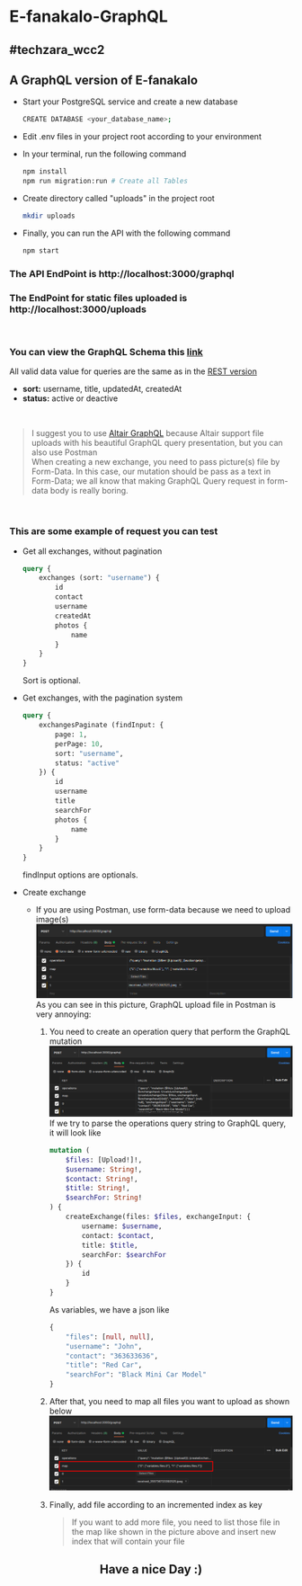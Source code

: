 # E-fanakalo-GraphQL

## #techzara_wcc2

## A GraphQL version of E-fanakalo

* Start your PostgreSQL service and create a new database 
    ```bash
    CREATE DATABASE <your_database_name>;
    ```

* Edit .env files in your project root according to your environment
    
* In your terminal, run the following command
    ```bash
    npm install
    npm run migration:run # Create all Tables
    ```
* Create directory called "uploads" in the project root
    ```bash
    mkdir uploads
    ```

* Finally, you can run the API with the following command
    ```bash
    npm start
    ```

### The API EndPoint is http://localhost:3000/graphql
### The EndPoint for static files uploaded is http://localhost:3000/uploads

<br>

### You can view the GraphQL Schema this [link](src/schema.gql)

All valid data value for queries are the same as in the [REST version](https://github.com/Fuji-Noobie-Ghost/e-fanakalo)

* <b>sort:</b> username, title, updatedAt, createdAt
* <b>status:</b> active or deactive

<br>

> I suggest you to use [Altair GraphQL](https://altairgraphql.dev) because Altair support file uploads with his beautiful GraphQL query presentation, but you can also use Postman<br>When creating a new exchange, you need to pass picture(s) file by Form-Data. In this case, our mutation should be pass as a text in Form-Data; we all know that making GraphQL Query request in form-data body is really boring.
<br>

### This are some example of request you can test

* Get all exchanges, without pagination

    ```graphql
    query {
        exchanges (sort: "username") {
            id
            contact
            username
            createdAt
            photos {
                name
            }
        }
    }
    ```
    Sort is optional.

* Get exchanges, with the pagination system
    ```graphql
    query {
        exchangesPaginate (findInput: {
            page: 1,
            perPage: 10,
            sort: "username",
            status: "active"
        }) {
            id
            username
            title
            searchFor
            photos {
                name
            }
        }
    }
    ```
    findInput options are optionals.

* Create exchange
  * If you are using Postman, use form-data because we need to upload image(s)
    ![](tutorials/postman.png)
    As you can see in this picture, GraphQL upload file in Postman is very annoying:
    1. You need to create an operation query that perform the GraphQL mutation
    ![](tutorials/operation.png)
    If we try to parse the operations query string to GraphQL query, it will look like

        ```graphql
        mutation (
            $files: [Upload!]!,
            $username: String!,
            $contact: String!,
            $title: String!,
            $searchFor: String!
        ) {
            createExchange(files: $files, exchangeInput: {
                username: $username,
                contact: $contact,
                title: $title,
                searchFor: $searchFor
            }) {
                id
            }
        }
        ```
        As variables, we have a json like

        ```graphql
        {
            "files": [null, null],
            "username": "John", 
            "contact": "363633636",
            "title": "Red Car", 
            "searchFor": "Black Mini Car Model"
        }
        ```

    2. After that, you need to map all files you want to upload as shown below
    ![](tutorials/map.png)

    3. Finally, add file according to an incremented index as key
    
        > If you want to add more file, you need to list those file in the map like shown in the picture above and insert new index that will contain your file


## <center>Have a nice Day :)</center>
